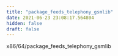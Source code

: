 ```yaml
---
title: "package_feeds_telephony_gsmlib"
date: 2021-06-23 23:08:17.564804
hidden: false
draft: false
---
```


x86/64/package_feeds_telephony_gsmlib

